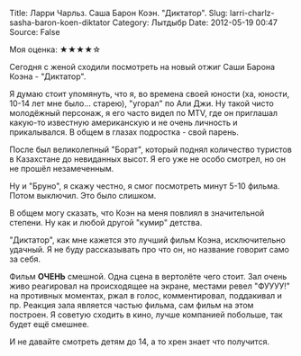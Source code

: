 Title: Ларри Чарльз. Саша Барон Коэн. "Диктатор".
Slug: larri-charlz-sasha-baron-koen-diktator
Category: Лытдыбр
Date: 2012-05-19 00:47
Source: False

Моя оценка: ★★★★☆

Сегодня с женой сходили посмотреть на новый отжиг Саши Барона Коэна - "Диктатор".

Я думаю стоит упомянуть, что я, во времена своей юности (ха, юности, 10-14 лет мне было... старею), "угорал" по Али Джи. Ну такой чисто молодёжный персонаж, я его часто видел по MTV, где он приглашал какую-то известную американскую и не очень личность и прикалывался. В общем в глазах подростка - свой парень.

После был великолепный "Борат", который поднял количество туристов в Казахстане до невиданных высот. Я его уже не особо смотрел, но он не прошёл незамеченным.

Ну и "Бруно", я скажу честно, я смог посмотреть минут 5-10 фильма. Потом выключил. Это было слишком.

В общем могу сказать, что Коэн на меня повлиял в значительной степени. Ну как и любой другой "кумир" детства.

"Диктатор", как мне кажется это лучший фильм Коэна, исключительно удачный. Я не буду рассказывать про что он, но название говорит само за себя.

Фильм **ОЧЕНЬ** смешной. Одна сцена в вертолёте чего стоит. Зал очень живо реагировал на происходящее на экране, местами ревел "ФУУУУ!" на противных моментах, ржал в голос, комментировал, поддакивал и пр. Реакция зала является частью фильма, сам фильм на этом построен. Я советую сходить в кино, лучше компанией побольше, так будет ещё смешнее.

И не давайте смотреть детям до 14, а то хрен знает что получится.

